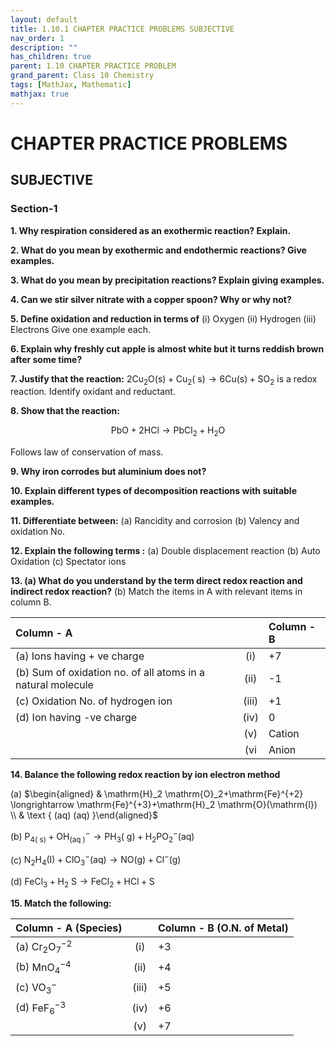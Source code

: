 ```yaml
---
layout: default
title: 1.10.1 CHAPTER PRACTICE PROBLEMS SUBJECTIVE
nav_order: 1
description: ""
has_children: true
parent: 1.10 CHAPTER PRACTICE PROBLEM
grand_parent: Class 10 Chemistry 
tags: [MathJax, Mathematic]
mathjax: true
---
```


# CHAPTER PRACTICE PROBLEMS
## SUBJECTIVE

### Section-1
**1. Why respiration considered as an exothermic reaction? Explain.**

**2. What do you mean by exothermic and endothermic reactions? Give examples.**

**3. What do you mean by precipitation reactions? Explain giving examples.**

**4. Can we stir silver nitrate with a copper spoon? Why or why not?**

**5. Define oxidation and reduction in terms of**
(i) Oxygen
(ii) Hydrogen
(iii) Electrons
Give one example each.

**6. Explain why freshly cut apple is almost white but it turns reddish brown after some time?**

**7. Justify that the reaction:**
$2 \mathrm{Cu}_2 \mathrm{O}(\mathrm{s})+\mathrm{Cu}_2(\mathrm{~s}) \rightarrow 6 \mathrm{Cu}(\mathrm{s})+\mathrm{SO}_2$ is a redox reaction. Identify oxidant and reductant.

**8. Show that the reaction:**

$$\mathrm{PbO}+2 \mathrm{HCl} \rightarrow \mathrm{PbCl}_2+\mathrm{H}_2 \mathrm{O}$$

Follows law of conservation of mass.

**9. Why iron corrodes but aluminium does not?**

**10. Explain different types of decomposition reactions with suitable examples.**

**11. Differentiate between:**
(a) Rancidity and corrosion
(b) Valency and oxidation No.

**12. Explain the following terms :**
(a) Double displacement reaction
(b) Auto Oxidation
(c) Spectator ions

**13. (a) What do you understand by the term direct redox reaction and indirect redox reaction?**
(b) Match the items in A with relevant items in column B.

| Column - A                     |     | Column - B       |
| :----------------------------- | :-: | :--------------- |
| (a) Ions having + ve charge    | (i) | +7               |
| (b) Sum of oxidation no. of all atoms in a natural molecule | (ii) | -1               |
| (c) Oxidation No. of hydrogen ion | (iii) | +1               |
| (d) Ion having -ve charge      | (iv) | 0                |
|                                | (v) | Cation           |
|                                | (vi | Anion            |

**14. Balance the following redox reaction by ion electron method**

(a) $\begin{aligned} & \mathrm{H}_2 \mathrm{O}_2+\mathrm{Fe}^{+2} \longrightarrow \mathrm{Fe}^{+3}+\mathrm{H}_2 \mathrm{O}(\mathrm{l}) \\ & \text { (aq) (aq) }\end{aligned}$



(b) $\mathrm{P}_{4(\mathrm{~s})}+\mathrm{OH}_{(\text {aq })}^{-} \longrightarrow \mathrm{PH}_3(\mathrm{~g})+\mathrm{H}_2 \mathrm{PO}_2^{-}(\mathrm{aq})$

(c) $\mathrm{N}_2 \mathrm{H}_4(\mathrm{I})+\mathrm{ClO}_3^{-}(\mathrm{aq}) \longrightarrow \mathrm{NO}(\mathrm{g})+\mathrm{Cl}^{-}(\mathrm{g})$

(d) $\mathrm{FeCl}_3+\mathrm{H}_2 \mathrm{~S} \longrightarrow \mathrm{FeCl}_2+\mathrm{HCl}+\mathrm{S}$

**15. Match the following:**

| Column - A (Species)       |     | Column - B (O.N. of Metal) |
| :------------------------- | :-: | :------------------------- |
| (a) $\mathrm{Cr}_2 \mathrm{O}_7^{-2}$ | (i) | +3                         |
| (b) $\mathrm{MnO}_4^{-4}$    | (ii) | +4                         |
| (c) $\mathrm{VO}_3^{-}$      | (iii) | +5                         |
| (d) $\mathrm{FeF}_6^{-3}$    | (iv) | +6                         |
|                            | (v) | +7                         |
